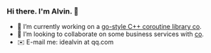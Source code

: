 ### Hi there. I'm Alvin. 👋

- 🙏 I’m currently working on a [go-style C++ coroutine library co](https://github.com/idealvin/co).
- 👯 I’m looking to collaborate on some business services with [co](https://github.com/idealvin/co).
- ✉️ E-mail me: idealvin at qq.com

<!--
**idealvin/idealvin** is a ✨ _special_ ✨ repository because its `README.md` (this file) appears on your GitHub profile.

Here are some ideas to get you started:

- 🔭 I’m currently working on ...
- 🌱 I’m currently learning ...
- 👯 I’m looking to collaborate on ...
- 🤔 I’m looking for help with ...
- 💬 Ask me about ...
- 😄 Pronouns: ...
- ⚡ Fun fact: ...
-->
